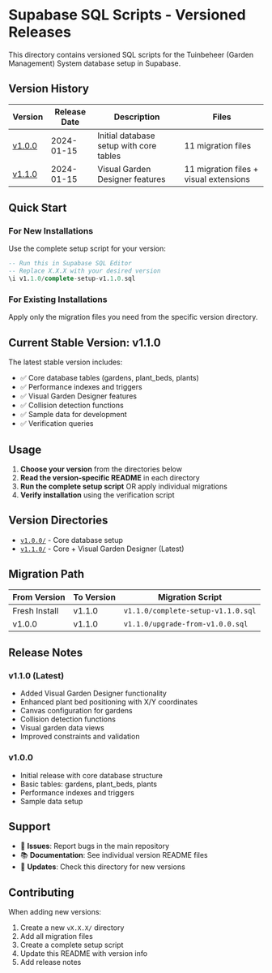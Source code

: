 # Supabase SQL Scripts - Versioned Releases

This directory contains versioned SQL scripts for the Tuinbeheer (Garden Management) System database setup in Supabase.

## Version History

| Version | Release Date | Description | Files |
|---------|--------------|-------------|-------|
| [v1.0.0](./v1.0.0/) | 2024-01-15 | Initial database setup with core tables | 11 migration files |
| [v1.1.0](./v1.1.0/) | 2024-01-15 | Visual Garden Designer features | 11 migration files + visual extensions |

## Quick Start

### For New Installations
Use the complete setup script for your version:
```sql
-- Run this in Supabase SQL Editor
-- Replace X.X.X with your desired version
\i v1.1.0/complete-setup-v1.1.0.sql
```

### For Existing Installations
Apply only the migration files you need from the specific version directory.

## Current Stable Version: v1.1.0

The latest stable version includes:
- ✅ Core database tables (gardens, plant_beds, plants)
- ✅ Performance indexes and triggers
- ✅ Visual Garden Designer features
- ✅ Collision detection functions
- ✅ Sample data for development
- ✅ Verification queries

## Usage

1. **Choose your version** from the directories below
2. **Read the version-specific README** in each directory
3. **Run the complete setup script** OR apply individual migrations
4. **Verify installation** using the verification script

## Version Directories

- [`v1.0.0/`](./v1.0.0/) - Core database setup
- [`v1.1.0/`](./v1.1.0/) - Core + Visual Garden Designer (Latest)

## Migration Path

| From Version | To Version | Migration Script |
|--------------|------------|------------------|
| Fresh Install | v1.1.0 | `v1.1.0/complete-setup-v1.1.0.sql` |
| v1.0.0 | v1.1.0 | `v1.1.0/upgrade-from-v1.0.0.sql` |

## Release Notes

### v1.1.0 (Latest)
- Added Visual Garden Designer functionality
- Enhanced plant bed positioning with X/Y coordinates
- Canvas configuration for gardens
- Collision detection functions
- Visual garden data views
- Improved constraints and validation

### v1.0.0
- Initial release with core database structure
- Basic tables: gardens, plant_beds, plants
- Performance indexes and triggers
- Sample data setup

## Support

- 🐛 **Issues**: Report bugs in the main repository
- 📚 **Documentation**: See individual version README files
- 🔄 **Updates**: Check this directory for new versions

## Contributing

When adding new versions:
1. Create a new `vX.X.X/` directory
2. Add all migration files
3. Create a complete setup script
4. Update this README with version info
5. Add release notes